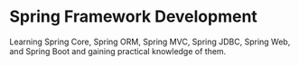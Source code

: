 # Spring Framework Development
Learning Spring Core, Spring ORM, Spring MVC, Spring JDBC, Spring Web, and Spring Boot and gaining practical knowledge of them.
